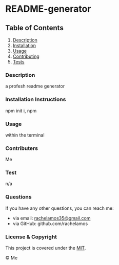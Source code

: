 # README-generator

## Table of Contents

1. [Description](#description)
2. [Installation](#installation-instructions)
3. [Usage](#usage)
4. [Contributing](#contributers)
5. [Tests](#test)
    
### Description
a profesh readme generator

### Installation Instructions
npm init i, npm

### Usage
within the terminal

### Contributers
Me

### Test
n/a

### Questions
If you have any other questions, you can reach me:
- via email: rachelamos35@gmail.com
- via GitHub: github.com/rachelamos

### License & Copyright
This project is covered under the [MIT](LICENSE).

© Me